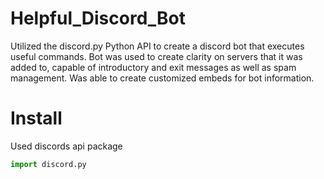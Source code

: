 # Helpful_Discord_Bot
Utilized the discord.py Python API to create a discord bot that executes useful commands. 
Bot was used to create clarity on servers that it was added to, capable of introductory and exit messages as well as spam management. Was able to create customized embeds for bot information.

# Install
Used discords api package

```python
import discord.py
```


